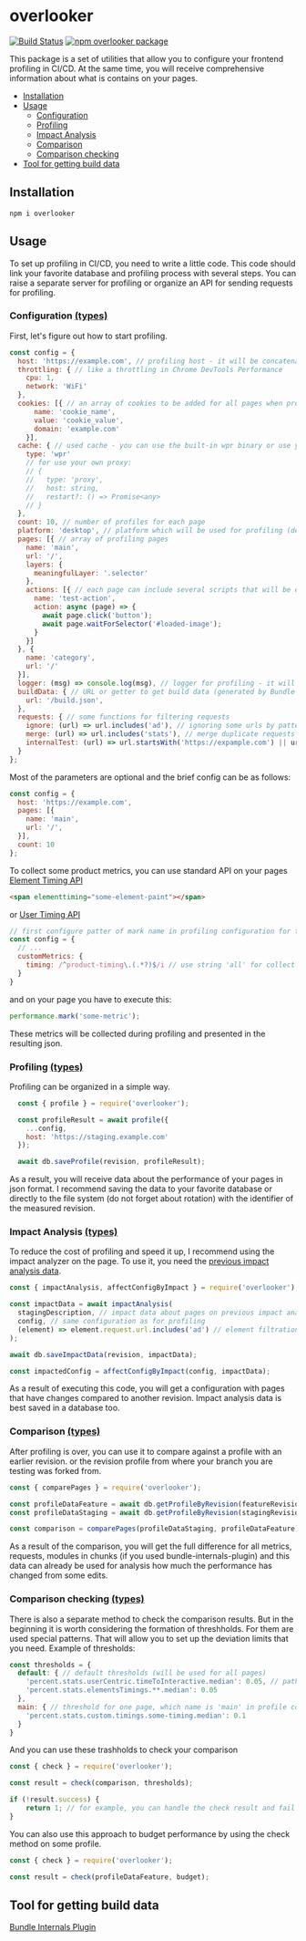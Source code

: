 # overlooker

[![Build Status](https://travis-ci.com/overlookerjs/overlooker.svg?branch=master)](https://travis-ci.com/overlookerjs/overlooker) [![npm overlooker package](https://img.shields.io/npm/v/overlooker)](https://www.npmjs.com/package/overlooker)


This package is a set of utilities that allow you to configure your frontend profiling in CI/CD.
At the same time, you will receive comprehensive information about what is contains on your pages.

* [Installation](#installation)
* [Usage](#usage)
  * [Configuration](#configuration-types)
  * [Profiling](#profiling-types)
  * [Impact Analysis](#impact-analysis-types)
  * [Comparison](#comparison-types)
  * [Comparison checking](#comparison-checking-types)
* [Tool for getting build data](#tool-for-getting-build-data)
  
## Installation
```
npm i overlooker
```
## Usage
To set up profiling in CI/CD, you need to write a little code.
This code should link your favorite database and profiling process with several steps.
You can raise a separate server for profiling or organize an API for sending requests
for profiling.

### Configuration [(types)](https://github.com/overlookerjs/overlooker/blob/master/src/types.d.ts#L321)
First, let's figure out how to start profiling.
```js
const config = {
  host: 'https://example.com', // profiling host - it will be concatenated for urls of all pages
  throttling: { // like a throttling in Chrome DevTools Performance
    cpu: 1,
    network: 'WiFi'
  },
  cookies: [{ // an array of cookies to be added for all pages when profiling
      name: 'cookie_name',
      value: 'cookie_value',
      domain: 'example.com'
    }],
  cache: { // used cache - you can use the built-in wpr binary or use your own proxy
    type: 'wpr'
    // for use your own proxy:
    // {
    //   type: 'proxy',
    //   host: string,
    //   restart?: () => Promise<any>
    // }
  },
  count: 10, // number of profiles for each page
  platform: 'desktop', // platform which will be used for profiling (desktop|mobile)
  pages: [{ // array of profiling pages
    name: 'main',
    url: '/',
    layers: {
      meaningfulLayer: '.selector'
    },
    actions: [{ // each page can include several scripts that will be executed after the page is loaded
      name: 'test-action',
      action: async (page) => {
        await page.click('button');
        await page.waitForSelector('#loaded-image');
      }
    }]
  }, {
    name: 'category',
    url: '/'
  }],
  logger: (msg) => console.log(msg), // logger for profiling - it will receive messages during the profiling process
  buildData: { // URL or getter to get build data (generated by Bundle Internals Plugin) to assembly complete profiling data
    url: '/build.json',
  },
  requests: { // some functions for filtering requests
    ignore: (url) => url.includes('ad'), // ignoring some urls by patter
    merge: (url) => url.includes('stats'), // merge duplicate requests
    internalTest: (url) => url.startsWith('https://expample.com') || url.startsWith('https://expample.io'), // pattern for detecting internal resources
  }
};
```

Most of the parameters are optional and the brief config can be as follows:
```js
const config = {
  host: 'https://example.com',
  pages: [{
    name: 'main',
    url: '/',
  }],
  count: 10
};
```

To collect some product metrics, you can use standard API on your pages 
[Element Timing API](https://wicg.github.io/element-timing/)
```html
<span elementtiming="some-element-paint"></span>
```
or [User Timing API](https://developer.mozilla.org/en-US/docs/Web/API/User_Timing_API) 
```js
// first configure patter of mark name in profiling configuration for timings detecting
const config = {
  // ...
  customMetrics: {
    timing: /^product-timing\.(.*?)$/i // use string 'all' for collect all timings
  }
}
```
and on your page you have to execute this:
```js
performance.mark('some-metric');
```


These metrics will be collected during profiling and presented in the resulting json.

### Profiling [(types)](https://github.com/overlookerjs/overlooker/blob/master/src/types.d.ts#L2)
Profiling can be organized in a simple way.
```js
  const { profile } = require('overlooker');

  const profileResult = await profile({
    ...config,
    host: 'https://staging.example.com'
  });

  await db.saveProfile(revision, profileResult);
```
As a result, you will receive data about the performance of your pages in json format.
I recommend saving the data to your favorite database or directly to the file system (do not forget about rotation) with the identifier of the measured revision.

### Impact Analysis [(types)](https://github.com/overlookerjs/overlooker/blob/master/src/types.d.ts#L415)
To reduce the cost of profiling and speed it up, I recommend using the impact analyzer on the page.
To use it, you need the [previous impact analysis data](https://github.com/overlookerjs/overlooker/blob/master/src/types.d.ts#L406).
```js
const { impactAnalysis, affectConfigByImpact } = require('overlooker');

const impactData = await impactAnalysis(
  stagingDescription, // impact data about pages on previous impact analysis
  config, // same configuration as for profiling 
  (element) => element.request.url.includes('ad') // element filtration for collecting stable impact data (for example, you can filter dynamic ad urls) 
);

await db.saveImpactData(revision, impactData);

const impactedConfig = affectConfigByImpact(config, impactData);

```
As a result of executing this code, you will get a configuration with pages that have changes compared to another revision.
Impact analysis data is best saved in a database too.


### Comparison [(types)](https://github.com/overlookerjs/overlooker/blob/master/src/types.d.ts#L224)
After profiling is over, you can use it to compare against a profile with an earlier revision.
or the revision profile from where your branch you are testing was forked from.
```js
const { comparePages } = require('overlooker');

const profileDataFeature = await db.getProfileByRevision(featureRevision);
const profileDataStaging = await db.getProfileByRevision(stagingRevision);

const comparison = comparePages(profileDataStaging, profileDataFeature);
```
As a result of the comparison, you will get the full difference for all metrics,
requests, modules in chunks (if you used bundle-internals-plugin) and this data can already be used for analysis
how much the performance has changed from some edits.

### Comparison checking [(types)](https://github.com/overlookerjs/overlooker/blob/master/src/types.d.ts#L283)
There is also a separate method to check the comparison results. But in the beginning it is worth considering the formation of threshholds.
For them are used special patterns. That will allow you to set up the deviation limits that you need.
Example of thresholds:
```js
const thresholds = {
  default: { // default thresholds (will be used for all pages)
    'percent.stats.userCentric.timeToInteractive.median': 0.05, // path for value in comparison object and limit for deviation
    'percent.stats.elementsTimings.**.median': 0.05
  },
  main: { // threshold for one page, which name is 'main' in profile configuration
    'percent.stats.custom.timings.some-timing.median': 0.1
  }
}
```

And you can use these trashholds to check your comparison
```js
const { check } = require('overlooker');

const result = check(comparison, thresholds);

if (!result.success) {
    return 1; // for example, you can handle the check result and fail the build
}
```

You can also use this approach to budget performance by using the check method
on some profile.
```js
const { check } = require('overlooker');

const result = check(profileDataFeature, budget);
```

## Tool for getting build data
[Bundle Internals Plugin](https://github.com/smelukov/bundle-internals)
